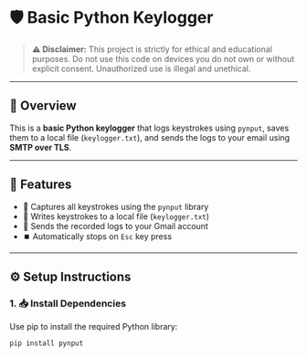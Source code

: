 # 🛡️ Basic Python Keylogger

> **⚠️ Disclaimer:** This project is strictly for ethical and educational purposes. Do not use this code on devices you do not own or without explicit consent. Unauthorized use is illegal and unethical.

---

## 📌 Overview

This is a **basic Python keylogger** that logs keystrokes using `pynput`, saves them to a local file (`keylogger.txt`), and sends the logs to your email using **SMTP over TLS**.

---

## 🚀 Features

- 🎯 Captures all keystrokes using the `pynput` library
- 🧾 Writes keystrokes to a local file (`keylogger.txt`)
- 📧 Sends the recorded logs to your Gmail account
- ⏹️ Automatically stops on `Esc` key press

---

## ⚙️ Setup Instructions

### 1. 📥 Install Dependencies
Use pip to install the required Python library:

```bash
pip install pynput 




